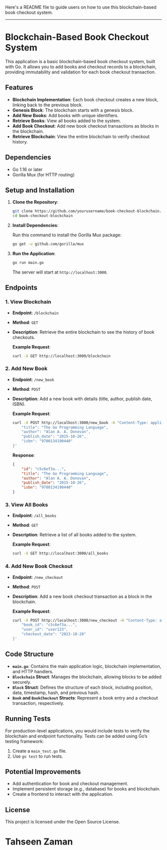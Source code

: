 Here's a README file to guide users on how to use this blockchain-based book checkout system.

---

# Blockchain-Based Book Checkout System

This application is a basic blockchain-based book checkout system, built with Go. It allows you to add books and checkout records to a blockchain, providing immutability and validation for each book checkout transaction.

## Features

- **Blockchain Implementation**: Each book checkout creates a new block, linking back to the previous block.
- **Genesis Block**: The blockchain starts with a genesis block.
- **Add New Books**: Add books with unique identifiers.
- **Retrieve Books**: View all books added to the system.
- **Add Book Checkout**: Add new book checkout transactions as blocks in the blockchain.
- **Retrieve Blockchain**: View the entire blockchain to verify checkout history.

## Dependencies

- Go 1.16 or later
- Gorilla Mux (for HTTP routing)

## Setup and Installation

1. **Clone the Repository**:

   ```bash
   git clone https://github.com/yourusername/book-checkout-blockchain.git
   cd book-checkout-blockchain
   ```

2. **Install Dependencies**:

   Run this command to install the Gorilla Mux package:

   ```bash
   go get -u github.com/gorilla/mux
   ```

3. **Run the Application**:

   ```bash
   go run main.go
   ```

   The server will start at `http://localhost:3000`.

## Endpoints

### 1. View Blockchain

- **Endpoint**: `/blockchain`
- **Method**: `GET`
- **Description**: Retrieve the entire blockchain to see the history of book checkouts.

   **Example Request**:
   ```bash
   curl -X GET http://localhost:3000/blockchain
   ```

### 2. Add New Book

- **Endpoint**: `/new_book`
- **Method**: `POST`
- **Description**: Add a new book with details (title, author, publish date, ISBN).

   **Example Request**:
   ```bash
   curl -X POST http://localhost:3000/new_book -H "Content-Type: application/json" -d '{
       "title": "The Go Programming Language",
       "author": "Alan A. A. Donovan",
       "publish_date": "2015-10-26",
       "isbn": "9780134190440"
   }'
   ```

   **Response**:
   ```json
   {
       "id": "c5c6ef3a...",
       "title": "The Go Programming Language",
       "author": "Alan A. A. Donovan",
       "publish_date": "2015-10-26",
       "isbn": "9780134190440"
   }
   ```

### 3. View All Books

- **Endpoint**: `/all_books`
- **Method**: `GET`
- **Description**: Retrieve a list of all books added to the system.

   **Example Request**:
   ```bash
   curl -X GET http://localhost:3000/all_books
   ```

### 4. Add New Book Checkout

- **Endpoint**: `/new_checkout`
- **Method**: `POST`
- **Description**: Add a new book checkout transaction as a block in the blockchain.

   **Example Request**:
   ```bash
   curl -X POST http://localhost:3000/new_checkout -H "Content-Type: application/json" -d '{
       "book_id": "c5c6ef3a...",
       "user_id": "user123",
       "checkout_date": "2023-10-28"
   }'
   ```

## Code Structure

- **`main.go`**: Contains the main application logic, blockchain implementation, and HTTP handlers.
- **`Blockchain` Struct**: Manages the blockchain, allowing blocks to be added securely.
- **`Block` Struct**: Defines the structure of each block, including position, data, timestamp, hash, and previous hash.
- **`Book` and `BookCheckout` Structs**: Represent a book entry and a checkout transaction, respectively.

## Running Tests

For production-level applications, you would include tests to verify the blockchain and endpoint functionality. Tests can be added using Go’s testing framework:

1. Create a `main_test.go` file.
2. Use `go test` to run tests.

## Potential Improvements

- Add authentication for book and checkout management.
- Implement persistent storage (e.g., database) for books and blockchain.
- Create a frontend to interact with the application.

## License

This project is licensed under the Open Source License.

# Tahseen Zaman